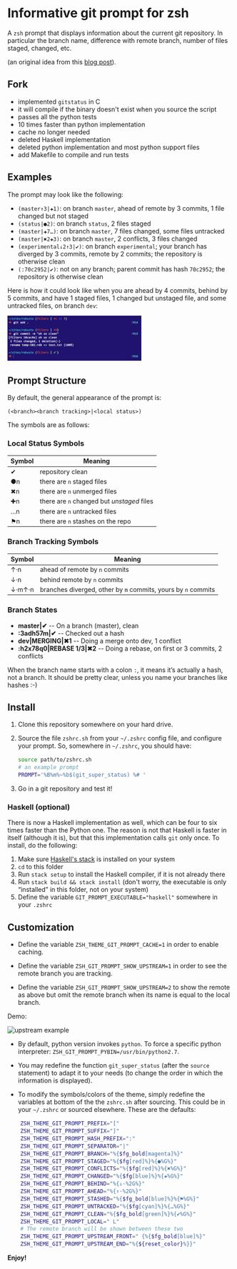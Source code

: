 # Informative git prompt for zsh

A `zsh` prompt that displays information about the current git repository. In particular the branch name, difference with remote branch, number of files staged, changed, etc.

(an original idea from this [blog post][]).

## Fork

- implemented `gitstatus` in C
- it will compile if the binary doesn't exist when you source the script
- passes all the python tests
- 10 times faster than python implementation
- cache no longer needed
- deleted Haskell implementation
- deleted python implementation and most python support files
- add Makefile to compile and run tests

## Examples

The prompt may look like the following:

- `(master↑3|✚1)`: on branch `master`, ahead of remote by 3 commits, 1 file changed but not staged
- `(status|●2)`: on branch `status`, 2 files staged
- `(master|✚7…)`: on branch `master`, 7 files changed, some files untracked
- `(master|✖2✚3)`: on branch `master`, 2 conflicts, 3 files changed
- `(experimental↓2↑3|✔)`: on branch `experimental`; your branch has diverged by 3 commits, remote by 2 commits; the repository is otherwise clean
- `(:70c2952|✔)`: not on any branch; parent commit has hash `70c2952`;
  the repository is otherwise clean

Here is how it could look like when you are ahead by 4 commits, behind by 5 commits, and have 1 staged files, 1 changed but unstaged file, and some untracked files, on branch `dev`:

<img src="https://github.com/olivierverdier/zsh-git-prompt/raw/master/screenshot.png" width=300/>

## Prompt Structure

By default, the general appearance of the prompt is:

```
(<branch><branch tracking>|<local status>)
```

The symbols are as follows:

### Local Status Symbols

| Symbol | Meaning                                    |
| ------ | ------------------------------------------ |
| ✔      | repository clean                           |
| ●n     | there are `n` staged files                 |
| ✖n     | there are `n` unmerged files               |
| ✚n     | there are `n` changed but _unstaged_ files |
| …n     | there are `n` untracked files              |
| ⚑n     | there are `n` stashes on the repo          |

### Branch Tracking Symbols

| Symbol | Meaning                                                       |
| ------ | ------------------------------------------------------------- |
| ↑·n    | ahead of remote by `n` commits                                |
| ↓·n    | behind remote by `n` commits                                  |
| ↓·m↑·n | branches diverged, other by `m` commits, yours by `n` commits |

### Branch States

- **master|✔** -- On a branch (master), clean
- **:3adh57m|✔** -- Checked out a hash
- **dev|MERGING|✖1** -- Doing a merge onto dev, 1 conflict
- **:h2x78q0|REBASE 1/3|✖2** -- Doing a rebase, on first or 3 commits, 2 conflicts

When the branch name starts with a colon `:`, it means it’s actually a hash, not a branch.
It should be pretty clear, unless you name your branches like hashes :-)

## Install

1.  Clone this repository somewhere on your hard drive.
1.  Source the file `zshrc.sh` from your `~/.zshrc` config file, and
    configure your prompt. So, somewhere in `~/.zshrc`, you should have:

    ```sh
    source path/to/zshrc.sh
    # an example prompt
    PROMPT='%B%m%~%b$(git_super_status) %# '
    ```

1.  Go in a git repository and test it!

### Haskell (optional)

There is now a Haskell implementation as well, which can be four to six times faster than the Python one. The reason is not that Haskell is faster in itself (although it is), but that this implementation calls `git` only once. To install, do the following:

1.  Make sure [Haskell's stack](http://docs.haskellstack.org/en/stable/README.html#how-to-install) is installed on your system
1.  `cd` to this folder
1.  Run `stack setup` to install the Haskell compiler, if it is not already there
1.  Run `stack build && stack install` (don't worry, the executable is only “installed” in this folder, not on your system)
1.  Define the variable `GIT_PROMPT_EXECUTABLE="haskell"` somewhere in your `.zshrc`

## Customization

- Define the variable `ZSH_THEME_GIT_PROMPT_CACHE=1` in order to enable caching.

- Define the variable `ZSH_GIT_PROMPT_SHOW_UPSTREAM=1` in order to see the remote branch you are tracking.

- Define the variable `ZSH_GIT_PROMPT_SHOW_UPSTREAM=2` to show the remote as above but omit the remote branch when its name is equal to the local branch.

Demo:

![upstream example](https://user-images.githubusercontent.com/470400/40869339-52ae782c-65e7-11e8-89a9-2e053b3f8198.png)

- By default, python version invokes `python`. To force a specific python interpreter: `ZSH_GIT_PROMPT_PYBIN=/usr/bin/python2.7`.

- You may redefine the function `git_super_status` (after the `source` statement) to adapt it to your needs (to change the order in which the information is displayed).

- To modify the symbols/colors of the theme, simply redefine the variables at bottom of the
  the `zshrc.sh` after sourcing. This could be in your `~/.zshrc` or sourced elsewhere.
  These are the defaults:

```sh
    ZSH_THEME_GIT_PROMPT_PREFIX="["
    ZSH_THEME_GIT_PROMPT_SUFFIX="]"
    ZSH_THEME_GIT_PROMPT_HASH_PREFIX=":"
    ZSH_THEME_GIT_PROMPT_SEPARATOR="|"
    ZSH_THEME_GIT_PROMPT_BRANCH="%{$fg_bold[magenta]%}"
    ZSH_THEME_GIT_PROMPT_STAGED="%{$fg[red]%}%{●%G%}"
    ZSH_THEME_GIT_PROMPT_CONFLICTS="%{$fg[red]%}%{✖%G%}"
    ZSH_THEME_GIT_PROMPT_CHANGED="%{$fg[blue]%}%{✚%G%}"
    ZSH_THEME_GIT_PROMPT_BEHIND="%{↓·%2G%}"
    ZSH_THEME_GIT_PROMPT_AHEAD="%{↑·%2G%}"
    ZSH_THEME_GIT_PROMPT_STASHED="%{$fg_bold[blue]%}%{⚑%G%}"
    ZSH_THEME_GIT_PROMPT_UNTRACKED="%{$fg[cyan]%}%{…%G%}"
    ZSH_THEME_GIT_PROMPT_CLEAN="%{$fg_bold[green]%}%{✔%G%}"
    ZSH_THEME_GIT_PROMPT_LOCAL=" L"
    # The remote branch will be shown between these two
    ZSH_THEME_GIT_PROMPT_UPSTREAM_FRONT=" {%{$fg_bold[blue]%}"
    ZSH_THEME_GIT_PROMPT_UPSTREAM_END="%{${reset_color}%}}"
```

**Enjoy!**

[blog post]: http://sebastiancelis.com/2009/nov/16/zsh-prompt-git-users/
